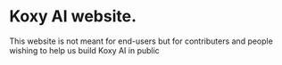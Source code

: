 # Koxy AI website.

This website is not meant for end-users but for contributers and people wishing to help us build Koxy AI in public
